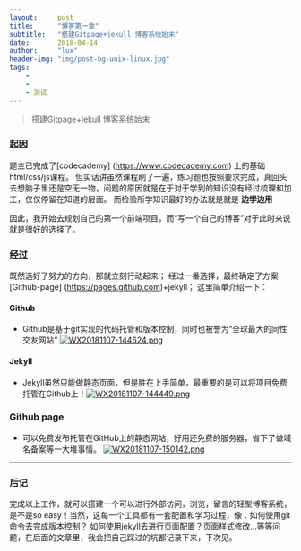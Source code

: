 ```yaml
---
layout:     post
title:      "博客第一章"
subtitle:   "搭建Gitpage+jekull 博客系统始末"
date:       2018-04-14
author:     "lux"
header-img: "img/post-bg-unix-linux.jpg"
tags:
    -
    - 
    - 测试
---
```


> 搭建Gitpage+jekull 博客系统始末
    

### 起因
题主已完成了[codecademy] (https://www.codecademy.com) 上的基础html/css/js课程。
但实话讲虽然课程刷了一遍，练习题也按照要求完成，真回头去想脑子里还是空无一物，问题的原因就是在于对于学到的知识没有经过梳理和加工，仅仅停留在知道的层面。
而检验所学知识最好的办法就是就是 **边学边用**

因此，我开始去规划自己的第一个前端项目，而“写一个自己的博客”对于此时来说就是很好的选择了。

### 经过
既然选好了努力的方向，那就立刻行动起来；
经过一番选择，最终确定了方案[Github-page] (https://pages.github.com)+jekyll；
这里简单介绍一下：
#### Github
* Github是基于git实现的代码托管和版本控制，同时也被誉为“全球最大的同性交友网站” [![WX20181107-144624.png](https://i.loli.net/2018/11/12/5be8f4eea54a3.png)](https://i.loli.net/2018/11/12/5be8f4eea54a3.png)

#### Jekyll
* Jekyll虽然只能做静态页面，但是胜在上手简单，最重要的是可以将项目免费托管在Github上！[![WX20181107-144449.png](https://i.loli.net/2018/11/12/5be8f54b7bbb1.png)](https://i.loli.net/2018/11/12/5be8f54b7bbb1.png)

### Github page
* 可以免费发布托管在GitHub上的静态网站，好用还免费的服务器，省下了做域名备案等一大堆事情。 [![WX20181107-150142.png](https://i.loli.net/2018/11/12/5be8f59d86f3d.png)](https://i.loli.net/2018/11/12/5be8f59d86f3d.png)


***
### 后记
完成以上工作，就可以搭建一个可以进行外部访问，浏览，留言的轻型博客系统，是不是so easy！当然，这每一个工具都有一套配置和学习过程，像：如何使用git命令去完成版本控制？
如何使用jekyll去进行页面配置？页面样式修改...等等问题，在后面的文章里，我会把自己踩过的坑都记录下来，下次见。